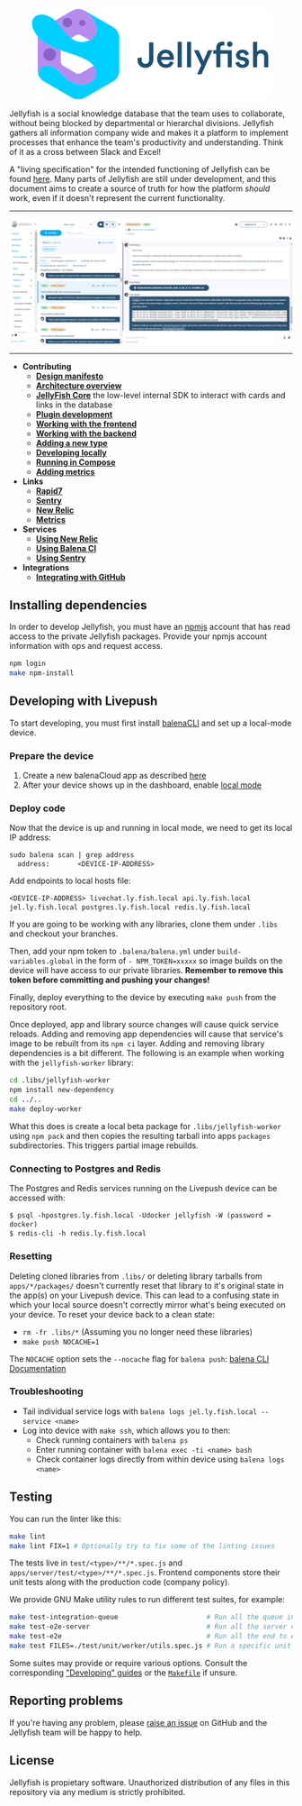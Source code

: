 <p align="center">
	<img src="./banner.png" height="160" />
</p>

Jellyfish is a social knowledge database that the team uses to collaborate,
without being blocked by departmental or hierarchal divisions. Jellyfish
gathers all information company wide and makes it a platform to implement
processes that enhance the team's productivity and understanding. Think of it
as a cross between Slack and Excel!

A "living specification" for the intended functioning of Jellyfish can be found [here](https://docs.google.com/document/d/1psa9upjr__LDbF0442ndW72Nj8jAuA48mmqPdahQBUs/edit?usp=sharing).
Many parts of Jellyfish are still under development, and this document aims to create a source of truth for how the platform *should* work, even if it doesn't represent the current functionality.

***

![Jellyfish Screenshot](./docs/assets/screenshot.png)

***

- **Contributing**
	- [**Design manifesto**](https://github.com/product-os/jellyfish/blob/master/docs/design-manifesto.markdown)
	- [**Architecture overview**](https://github.com/product-os/jellyfish/blob/master/ARCHITECTURE.md)
	- [**JellyFish Core**](https://github.com/product-os/jellyfish-core/blob/master/README.md) the low-level internal SDK to interact with cards and links in the database
	- [**Plugin development**](https://github.com/product-os/jellyfish/blob/master/docs/developing/plugins.markdown)
	- [**Working with the frontend**](https://github.com/product-os/jellyfish/blob/master/docs/developing/frontend.markdown)
	- [**Working with the backend**](https://github.com/product-os/jellyfish/blob/master/docs/developing/backend.markdown)
	- [**Adding a new type**](https://github.com/product-os/jellyfish/blob/master/docs/developing/add-new-type.markdown)
	- [**Developing locally**](https://github.com/product-os/jellyfish/blob/master/docs/developing/local-development.markdown)
	- [**Running in Compose**](https://github.com/product-os/jellyfish/blob/master/docs/developing/running-in-compose.markdown)
	- [**Adding metrics**](https://github.com/product-os/jellyfish-metrics/blob/master/doc/adding-metrics.markdown)
- **Links**
	- [**Rapid7**](https://eu.ops.insight.rapid7.com/op/8306227C3C134F65ACF1#/search?logs=%5B%225df30105-2e0a-4e5a-b76a-baa5fc997b36%22%5D&range=Last%2020%20Minutes)
	- [**Sentry**](https://sentry.io/organizations/balena/issues/?project=1366139)
	- [**New Relic**](https://synthetics.newrelic.com/accounts/2054842/monitors/8bf2b38d-7c2a-4d71-9629-7cbf05b6bd21)
	- [**Metrics**](https://monitor.balena-cloud.com/dashboards/f/auto/auto)
- **Services**
	- [**Using New Relic**](https://github.com/product-os/jellyfish/blob/master/docs/newrelic.markdown)
	- [**Using Balena CI**](https://github.com/product-os/jellyfish/blob/master/docs/balenaci.markdown)
	- [**Using Sentry**](https://github.com/product-os/jellyfish/blob/master/docs/sentry.markdown)
- **Integrations**
	- [**Integrating with GitHub**](https://github.com/product-os/jellyfish/blob/master/docs/integrating-github.markdown)

Installing dependencies
-----------------------

In order to develop Jellyfish, you must have an [npmjs](https://npmjs.com) account
that has read access to the private Jellyfish packages. Provide your npmjs account
information with ops and request access.

```sh
npm login
make npm-install
```

Developing with Livepush
------------------------

To start developing, you must first install [balenaCLI](https://github.com/balena-io/balena-cli) and set up a local-mode device.

### Prepare the device
1. Create a new balenaCloud app as described [here](https://www.balena.io/docs/learn/getting-started/intel-nuc/nodejs/)
2. After your device shows up in the dashboard, enable [local mode](https://www.balena.io/docs/learn/develop/local-mode/)

### Deploy code
Now that the device is up and running in local mode, we need to get its local IP address:
```
sudo balena scan | grep address
  address:       <DEVICE-IP-ADDRESS>
```

Add endpoints to local hosts file:
```
<DEVICE-IP-ADDRESS> livechat.ly.fish.local api.ly.fish.local jel.ly.fish.local postgres.ly.fish.local redis.ly.fish.local
```

If you are going to be working with any libraries, clone them under `.libs` and checkout your branches.

Then, add your npm token to `.balena/balena.yml` under `build-variables.global` in the form of
`- NPM_TOKEN=xxxxx` so image builds on the device will have access to our private libraries.
**Remember to remove this token before committing and pushing your changes!**

Finally, deploy everything to the device by executing `make push` from the repository root.

Once deployed, app and library source changes will cause quick service reloads. Adding and removing
app dependencies will cause that service's image to be rebuilt from its `npm ci` layer. Adding and
removing library dependencies is a bit different. The following is an example when working with the
`jellyfish-worker` library:

```sh
cd .libs/jellyfish-worker
npm install new-dependency
cd ../..
make deploy-worker
```

What this does is create a local beta package for `.libs/jellyfish-worker` using `npm pack` and then
copies the resulting tarball into apps `packages` subdirectories. This triggers partial image rebuilds.

### Connecting to Postgres and Redis
The Postgres and Redis services running on the Livepush device can be accessed with:
```
$ psql -hpostgres.ly.fish.local -Udocker jellyfish -W (password = docker)
$ redis-cli -h redis.ly.fish.local
```

### Resetting
Deleting cloned libraries from `.libs/` or deleting library tarballs from `apps/*/packages/` doesn't currently
reset that library to it's original state in the app(s) on your Livepush device. This can lead to a confusing
state in which your local source doesn't correctly mirror what's being executed on your device. To reset your
device back to a clean state:
- `rm -fr .libs/*` (Assuming you no longer need these libraries)
- `make push NOCACHE=1`

The `NOCACHE` option sets the `--nocache` flag for `balena push`: [balena CLI Documentation](https://www.balena.io/docs/reference/balena-cli/#-c---nocache)

### Troubleshooting
- Tail individual service logs with `balena logs jel.ly.fish.local --service <name>`
- Log into device with `make ssh`, which allows you to then:
	- Check running containers with `balena ps`
	- Enter running container with `balena exec -ti <name> bash`
	- Check container logs directly from within device using `balena logs <name>`

Testing
-------

You can run the linter like this:

```sh
make lint
make lint FIX=1 # Optionally try to fix some of the linting issues
```

The tests live in `test/<type>/**/*.spec.js` and `apps/server/test/<type>/**/*.spec.js`.
Frontend components store their unit tests along with the production code (company policy).

We provide GNU Make utility rules to run different test suites, for example:

```sh
make test-integration-queue                      # Run all the queue integration tests
make test-e2e-server                             # Run all the server end to end tests
make test-e2e                                    # Run all the end to end tests
make test FILES=./test/unit/worker/utils.spec.js # Run a specific unit test file inside "worker"
```

Some suites may provide or require various options. Consult the corresponding
["Developing"
guides](https://github.com/product-os/jellyfish/tree/master/docs/developing) or
the [`Makefile`](https://github.com/product-os/jellyfish/blob/master/Makefile)
if unsure.

Reporting problems
------------------

If you're having any problem, please [raise an
issue](https://github.com/product-os/jellyfish/issues/new) on GitHub and the
Jellyfish team will be happy to help.

License
-------

Jellyfish is propietary software. Unauthorized distribution of any files in
this repository via any medium is strictly prohibited.
